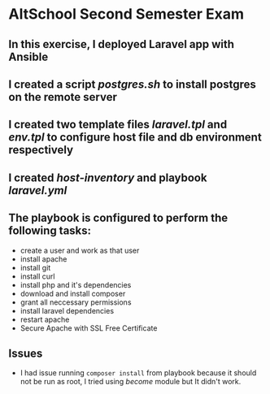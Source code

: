 # AltSchool Second Semester Exam

## In this exercise, I deployed Laravel app with Ansible

## I created a script _postgres.sh_ to install postgres on the remote server

## I created two template files _laravel.tpl_ and _env.tpl_ to configure host file and db environment respectively

## I created _host-inventory_ and playbook _laravel.yml_

## The playbook is configured to perform the following tasks:
- create a user and work as that user
- install apache
- install git
- install curl
- install php and it's dependencies
- download and install composer
- grant all neccessary permissions
- install laravel dependencies
- restart apache
- Secure Apache with SSL Free Certificate

## Issues
- I had issue running `composer install` from playbook because it should not be run as root, I tried using _become_ module but It didn't work. 
